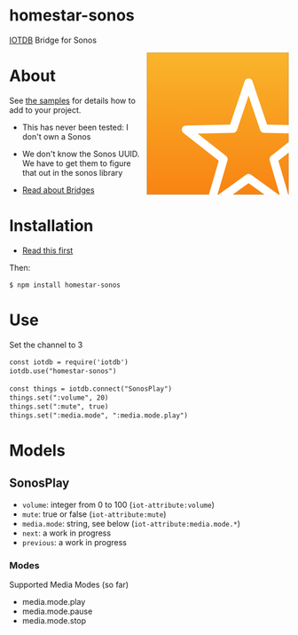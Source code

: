 # homestar-sonos
[IOTDB](https://github.com/dpjanes/node-iotdb) Bridge for Sonos

<img src="https://raw.githubusercontent.com/dpjanes/iotdb-homestar/master/docs/HomeStar.png" align="right" />

# About

See <a href="samples/">the samples</a> for details how to add to your project.

* This has never been tested: I don't own a Sonos
* We don't know the Sonos UUID. We have to get them
  to figure that out in the sonos library

* [Read about Bridges](https://github.com/dpjanes/node-iotdb/blob/master/docs/bridges.md)

# Installation

* [Read this first](https://github.com/dpjanes/node-iotdb/blob/master/docs/install.md)

Then:

    $ npm install homestar-sonos

# Use

Set the channel to 3

	const iotdb = require('iotdb')
    iotdb.use("homestar-sonos")

	const things = iotdb.connect("SonosPlay")
	things.set(":volume", 20)
	things.set(":mute", true)
	things.set(":media.mode", ":media.mode.play")

# Models
## SonosPlay

* <code>volume</code>: integer from 0 to 100 (<code>iot-attribute:volume</code>)
* <code>mute</code>: true or false (<code>iot-attribute:mute</code>)
* <code>media.mode</code>: string, see below (<code>iot-attribute:media.mode.\*</code>)
* <code>next</code>: a work in progress
* <code>previous</code>: a work in progress

### Modes

Supported Media Modes (so far)

* media.mode.play
* media.mode.pause
* media.mode.stop
